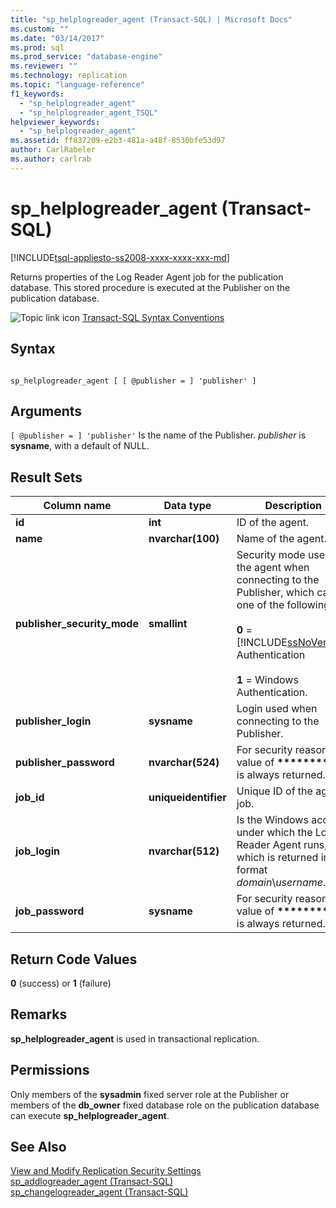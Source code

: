 ```yaml
---
title: "sp_helplogreader_agent (Transact-SQL) | Microsoft Docs"
ms.custom: ""
ms.date: "03/14/2017"
ms.prod: sql
ms.prod_service: "database-engine"
ms.reviewer: ""
ms.technology: replication
ms.topic: "language-reference"
f1_keywords: 
  - "sp_helplogreader_agent"
  - "sp_helplogreader_agent_TSQL"
helpviewer_keywords: 
  - "sp_helplogreader_agent"
ms.assetid: ff837209-e2b3-481a-a48f-8530bfe53d97
author: CarlRabeler
ms.author: carlrab
---
```

# sp_helplogreader_agent (Transact-SQL)
[!INCLUDE[tsql-appliesto-ss2008-xxxx-xxxx-xxx-md](../../includes/tsql-appliesto-ss2008-xxxx-xxxx-xxx-md.md)]

  Returns properties of the Log Reader Agent job for the publication database. This stored procedure is executed at the Publisher on the publication database.  
  
 ![Topic link icon](../../database-engine/configure-windows/media/topic-link.gif "Topic link icon") [Transact-SQL Syntax Conventions](../../t-sql/language-elements/transact-sql-syntax-conventions-transact-sql.md)  
  
## Syntax  
  
```  
  
sp_helplogreader_agent [ [ @publisher = ] 'publisher' ]  
```  
  
## Arguments  
`[ @publisher = ] 'publisher'`
 Is the name of the Publisher. *publisher* is **sysname**, with a default of NULL.  
  
## Result Sets  
  
|Column name|Data type|Description|  
|-----------------|---------------|-----------------|  
|**id**|**int**|ID of the agent.|  
|**name**|**nvarchar(100)**|Name of the agent.|  
|**publisher_security_mode**|**smallint**|Security mode used by the agent when connecting to the Publisher, which can be one of the following:<br /><br /> **0** = [!INCLUDE[ssNoVersion](../../includes/ssnoversion-md.md)] Authentication<br /><br /> **1** = Windows Authentication.|  
|**publisher_login**|**sysname**|Login used when connecting to the Publisher.|  
|**publisher_password**|**nvarchar(524)**|For security reasons, a value of **\*\*\*\*\*\*\*\*\*\*** is always returned.|  
|**job_id**|**uniqueidentifier**|Unique ID of the agent job.|  
|**job_login**|**nvarchar(512)**|Is the Windows account under which the Log Reader Agent runs, which is returned in the format *domain*\\*username*.|  
|**job_password**|**sysname**|For security reasons, a value of **\*\*\*\*\*\*\*\*\*\*** is always returned.|  
  
## Return Code Values  
 **0** (success) or **1** (failure)  
  
## Remarks  
 **sp_helplogreader_agent** is used in transactional replication.  
  
## Permissions  
 Only members of the **sysadmin** fixed server role at the Publisher or members of the **db_owner** fixed database role on the publication database can execute **sp_helplogreader_agent**.  
  
## See Also  
 [View and Modify Replication Security Settings](../../relational-databases/replication/security/view-and-modify-replication-security-settings.md)   
 [sp_addlogreader_agent &#40;Transact-SQL&#41;](../../relational-databases/system-stored-procedures/sp-addlogreader-agent-transact-sql.md)   
 [sp_changelogreader_agent &#40;Transact-SQL&#41;](../../relational-databases/system-stored-procedures/sp-changelogreader-agent-transact-sql.md)  
  
  
